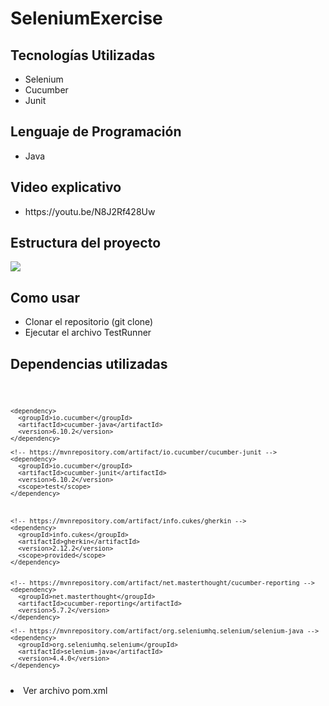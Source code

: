 # SeleniumExercise
<h2>Tecnologías Utilizadas</h2>
<ul>
<li>Selenium</li>
<li>Cucumber</li>
<li>Junit</li>
</ul>
<h2>Lenguaje de Programación</h2>
<ul>
<li>Java</li>
</ul>
<h2>Video explicativo</h2>
<ul>
<li>https://youtu.be/N8J2Rf428Uw</li>
</ul>
<h2>Estructura del proyecto</h2>
<img src="https://user-images.githubusercontent.com/43488739/198188025-9134d5f0-67f3-43c0-ae4f-c7e4a429de27.png" />
<h2>Como usar</h2>
<ul>
<li>Clonar el repositorio (git clone)</li>
<li>Ejecutar el archivo TestRunner</li>
</ul>
<h2>Dependencias utilizadas</h2>
<code>

    <dependency>
      <groupId>io.cucumber</groupId>
      <artifactId>cucumber-java</artifactId>
      <version>6.10.2</version>
    </dependency>

    <!-- https://mvnrepository.com/artifact/io.cucumber/cucumber-junit -->
    <dependency>
      <groupId>io.cucumber</groupId>
      <artifactId>cucumber-junit</artifactId>
      <version>6.10.2</version>
      <scope>test</scope>
    </dependency>



    <!-- https://mvnrepository.com/artifact/info.cukes/gherkin -->
    <dependency>
      <groupId>info.cukes</groupId>
      <artifactId>gherkin</artifactId>
      <version>2.12.2</version>
      <scope>provided</scope>
    </dependency>


    <!-- https://mvnrepository.com/artifact/net.masterthought/cucumber-reporting -->
    <dependency>
      <groupId>net.masterthought</groupId>
      <artifactId>cucumber-reporting</artifactId>
      <version>5.7.2</version>
    </dependency>

    <!-- https://mvnrepository.com/artifact/org.seleniumhq.selenium/selenium-java -->
    <dependency>
      <groupId>org.seleniumhq.selenium</groupId>
      <artifactId>selenium-java</artifactId>
      <version>4.4.0</version>
    </dependency>

</code>
<li>Ver archivo pom.xml</li>
